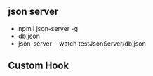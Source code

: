 ## json server
- npm i json-server -g
- db.json
- json-server --watch testJsonServer/db.json
## Custom Hook

